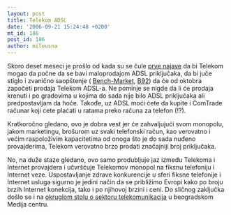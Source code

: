 ```yaml
---
layout: post
title: Telekom ADSL
date: '2006-09-21 15:24:48 +0200'
mt_id: 186
post_id: 186
author: mileusna
---
```

Skoro deset meseci je prošlo od kada su se čule [prve najave](http://www.radionica.co.yu/comments.php?id=P150_0_1_0_C) da bi Telekom mogao da počne da se bavi maloprodajom ADSL priključaka, da bi juče stiglo i zvanično saopštenje ( [Bench-Market](http://www.bench-market.com/article.php?sid=11616), [B92](http://www.b92.net/srbija2020/tema.php?id=62&nav_id=212501)) da će od oktobra započeti prodaja Telekom ADSL-a. Ne pominje se nigde da li će prodaja krenuti i po gradovima u kojima do sada nije bilo ADSL priključaka ali predpostavljam da hoće. Takođe, uz ADSL moći ćete da kupite i ComTrade računar koji ćete plaćati u ratama preko računa za telefon (!?).

Kratkoročno gledano, ovo je dobra vest jer će zahvaljujući svom monopolu, jakom marketingu, brošurom uz svaki telefonski račun, kao verovatno i većim raspoloživim kapacitetima od onoga što je do sada nuđeno provajderima, Telekom verovatno brzo prodati značajniji broj priključaka.

No, na duže staze gledano, ovo samo produbljuje jaz između Telekoma i Internet provajdera i učvršćuje Telekomov monopol na fiksnu telefoniju i Internet veze. Uspostavljanje zdrave konkurencije u sferi fiksne telefonije i Internet usluga sigurno je jedini način da se približimo Evropi kako po broju brzih Internet konekcija, tako i po njihovoj brzini i ceni. Do sličnog zaključka došlo se i na [okruglom stolu o sektoru telekomunikacija](http://www.novosti.co.yu/code/navigate.php?Id=5&status=jedna&vest=94172&datum=2006-09-21) u beogradskom Medija centru.

